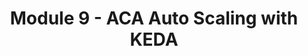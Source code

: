---
title: Module 9 - ACA Auto Scaling with KEDA
has_children: false
nav_order: 9
canonical_url: 'https://bitoftech.net/2022/09/22/azure-container-apps-auto-scaling-with-keda-part-11/'
---